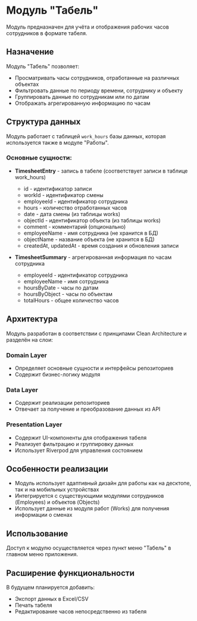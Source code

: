 # Модуль "Табель"

Модуль предназначен для учёта и отображения рабочих часов сотрудников в формате табеля.

## Назначение

Модуль "Табель" позволяет:
- Просматривать часы сотрудников, отработанные на различных объектах
- Фильтровать данные по периоду времени, сотруднику и объекту
- Группировать данные по сотрудникам или по датам
- Отображать агрегированную информацию по часам

## Структура данных

Модуль работает с таблицей `work_hours` базы данных, которая используется также в модуле "Работы".

### Основные сущности:

- **TimesheetEntry** - запись в табеле (соответствует записи в таблице work_hours)
  - id - идентификатор записи
  - workId - идентификатор смены
  - employeeId - идентификатор сотрудника
  - hours - количество отработанных часов
  - date - дата смены (из таблицы works)
  - objectId - идентификатор объекта (из таблицы works)
  - comment - комментарий (опционально)
  - employeeName - имя сотрудника (не хранится в БД)
  - objectName - название объекта (не хранится в БД)
  - createdAt, updatedAt - время создания и обновления записи

- **TimesheetSummary** - агрегированная информация по часам сотрудника
  - employeeId - идентификатор сотрудника
  - employeeName - имя сотрудника
  - hoursByDate - часы по датам
  - hoursByObject - часы по объектам
  - totalHours - общее количество часов

## Архитектура

Модуль разработан в соответствии с принципами Clean Architecture и разделён на слои:

### Domain Layer
- Определяет основные сущности и интерфейсы репозиториев
- Содержит бизнес-логику модуля

### Data Layer
- Содержит реализации репозиториев
- Отвечает за получение и преобразование данных из API

### Presentation Layer
- Содержит UI-компоненты для отображения табеля
- Реализует фильтрацию и группировку данных
- Использует Riverpod для управления состоянием

## Особенности реализации

- Модуль использует адаптивный дизайн для работы как на десктопе, так и на мобильных устройствах
- Интегрируется с существующими модулями сотрудников (Employees) и объектов (Objects)
- Использует данные из модуля работ (Works) для получения информации о сменах

## Использование

Доступ к модулю осуществляется через пункт меню "Табель" в главном меню приложения.

## Расширение функциональности

В будущем планируется добавить:
- Экспорт данных в Excel/CSV
- Печать табеля
- Редактирование часов непосредственно из табеля 